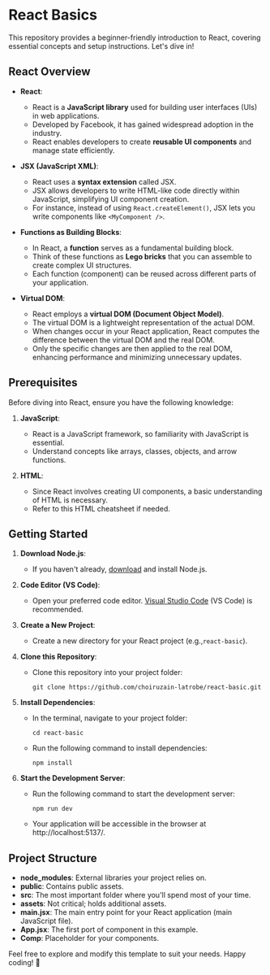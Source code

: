 
# React Basics

This repository provides a beginner-friendly introduction to React, covering essential concepts and setup instructions. Let's dive in!

## React Overview

- **React**:
    - React is a **JavaScript library** used for building user interfaces (UIs) in web applications.
    - Developed by Facebook, it has gained widespread adoption in the industry.
    - React enables developers to create **reusable UI components** and manage state efficiently.

- **JSX (JavaScript XML)**:
    - React uses a **syntax extension** called JSX.
    - JSX allows developers to write HTML-like code directly within JavaScript, simplifying UI component creation.
    - For instance, instead of using `React.createElement()`, JSX lets you write components like `<MyComponent />`.

- **Functions as Building Blocks**:
    - In React, a **function** serves as a fundamental building block.
    - Think of these functions as **Lego bricks** that you can assemble to create complex UI structures.
    - Each function (component) can be reused across different parts of your application.

- **Virtual DOM**:
    - React employs a **virtual DOM (Document Object Model)**.
    - The virtual DOM is a lightweight representation of the actual DOM.
    - When changes occur in your React application, React computes the difference between the virtual DOM and the real DOM.
    - Only the specific changes are then applied to the real DOM, enhancing performance and minimizing unnecessary updates.

## Prerequisites

Before diving into React, ensure you have the following knowledge:

1. **JavaScript**:
    - React is a JavaScript framework, so familiarity with JavaScript is essential.
    - Understand concepts like arrays, classes, objects, and arrow functions.

2. **HTML**:
    - Since React involves creating UI components, a basic understanding of HTML is necessary.
    - Refer to this HTML cheatsheet if needed.

## Getting Started

1. **Download Node.js**:
    - If you haven't already, [download](https://nodejs.org/en/download) and install Node.js.

2. **Code Editor (VS Code)**:
    - Open your preferred code editor. [Visual Studio Code](https://code.visualstudio.com/download) (VS Code) is recommended.

3. **Create a New Project**:
    - Create a new directory for your React project (e.g.,`react-basic`).

4. **Clone this Repository**:
    - Clone this repository into your project folder:
      ```
      git clone https://github.com/choiruzain-latrobe/react-basic.git
      ```

5. **Install Dependencies**:
    - In the terminal, navigate to your project folder:
      ```
      cd react-basic
      ```
    - Run the following command to install dependencies:
      ```
      npm install
      ```

6. **Start the Development Server**:
    - Run the following command to start the development server:
      ```
      npm run dev
      ```
    - Your application will be accessible in the browser at http://localhost:5137/.


## Project Structure

- **node_modules**: External libraries your project relies on.
- **public**: Contains public assets.
- **src**: The most important folder where you'll spend most of your time.
- **assets**: Not critical; holds additional assets.
- **main.jsx**: The main entry point for your React application (main JavaScript file).
- **App.jsx**: The first port of component in this example.
- **Comp**: Placeholder for your components.

Feel free to explore and modify this template to suit your needs. Happy coding! 🚀
